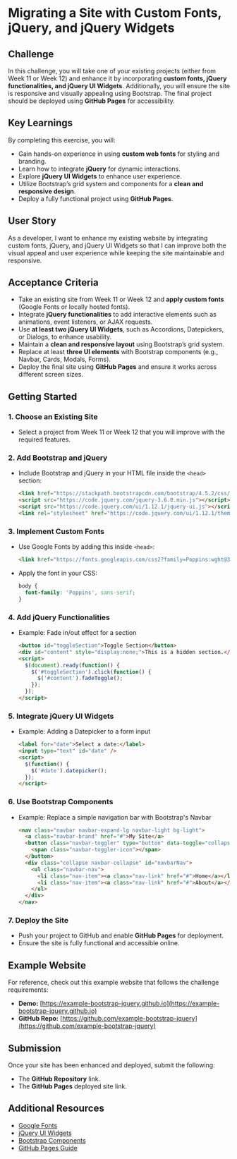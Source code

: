 # Migrating a Site with Custom Fonts, jQuery, and jQuery Widgets

## Challenge

In this challenge, you will take one of your existing projects (either from Week 11 or Week 12) and enhance it by incorporating **custom fonts, jQuery functionalities, and jQuery UI Widgets**. Additionally, you will ensure the site is responsive and visually appealing using Bootstrap. The final project should be deployed using **GitHub Pages** for accessibility.

## Key Learnings

By completing this exercise, you will:

- Gain hands-on experience in using **custom web fonts** for styling and branding.
- Learn how to integrate **jQuery** for dynamic interactions.
- Explore **jQuery UI Widgets** to enhance user experience.
- Utilize Bootstrap’s grid system and components for a **clean and responsive design**.
- Deploy a fully functional project using **GitHub Pages**.

## User Story

As a developer, I want to enhance my existing website by integrating custom fonts, jQuery, and jQuery UI Widgets so that I can improve both the visual appeal and user experience while keeping the site maintainable and responsive.

## Acceptance Criteria

- Take an existing site from Week 11 or Week 12 and **apply custom fonts** (Google Fonts or locally hosted fonts).
- Integrate **jQuery functionalities** to add interactive elements such as animations, event listeners, or AJAX requests.
- Use **at least two jQuery UI Widgets**, such as Accordions, Datepickers, or Dialogs, to enhance usability.
- Maintain a **clean and responsive layout** using Bootstrap’s grid system.
- Replace at least **three UI elements** with Bootstrap components (e.g., Navbar, Cards, Modals, Forms).
- Deploy the final site using **GitHub Pages** and ensure it works across different screen sizes.

## Getting Started

### 1. Choose an Existing Site
   - Select a project from Week 11 or Week 12 that you will improve with the required features.

### 2. Add Bootstrap and jQuery
   - Include Bootstrap and jQuery in your HTML file inside the `<head>` section:
     ```html
     <link href="https://stackpath.bootstrapcdn.com/bootstrap/4.5.2/css/bootstrap.min.css" rel="stylesheet" />
     <script src="https://code.jquery.com/jquery-3.6.0.min.js"></script>
     <script src="https://code.jquery.com/ui/1.12.1/jquery-ui.js"></script>
     <link rel="stylesheet" href="https://code.jquery.com/ui/1.12.1/themes/smoothness/jquery-ui.css" />
     ```

### 3. Implement Custom Fonts
   - Use Google Fonts by adding this inside `<head>`:
     ```html
     <link href="https://fonts.googleapis.com/css2?family=Poppins:wght@300;400;700&display=swap" rel="stylesheet">
     ```
   - Apply the font in your CSS:
     ```css
     body {
       font-family: 'Poppins', sans-serif;
     }
     ```

### 4. Add jQuery Functionalities
   - Example: Fade in/out effect for a section
     ```html
     <button id="toggleSection">Toggle Section</button>
     <div id="content" style="display:none;">This is a hidden section.</div>
     <script>
       $(document).ready(function() {
         $('#toggleSection').click(function() {
           $('#content').fadeToggle();
         });
       });
     </script>
     ```

### 5. Integrate jQuery UI Widgets
   - Example: Adding a Datepicker to a form input
     ```html
     <label for="date">Select a date:</label>
     <input type="text" id="date" />
     <script>
       $(function() {
         $('#date').datepicker();
       });
     </script>
     ```

### 6. Use Bootstrap Components
   - Example: Replace a simple navigation bar with Bootstrap's Navbar
     ```html
     <nav class="navbar navbar-expand-lg navbar-light bg-light">
       <a class="navbar-brand" href="#">My Site</a>
       <button class="navbar-toggler" type="button" data-toggle="collapse" data-target="#navbarNav">
         <span class="navbar-toggler-icon"></span>
       </button>
       <div class="collapse navbar-collapse" id="navbarNav">
         <ul class="navbar-nav">
           <li class="nav-item"><a class="nav-link" href="#">Home</a></li>
           <li class="nav-item"><a class="nav-link" href="#">About</a></li>
         </ul>
       </div>
     </nav>
     ```

### 7. Deploy the Site
   - Push your project to GitHub and enable **GitHub Pages** for deployment.
   - Ensure the site is fully functional and accessible online.

## Example Website

For reference, check out this example website that follows the challenge requirements:
- **Demo:** [https://example-bootstrap-jquery.github.io](https://example-bootstrap-jquery.github.io)
- **GitHub Repo:** [https://github.com/example-bootstrap-jquery](https://github.com/example-bootstrap-jquery)

## Submission

Once your site has been enhanced and deployed, submit the following:
- The **GitHub Repository** link.
- The **GitHub Pages** deployed site link.

## Additional Resources

- [Google Fonts](https://fonts.google.com/)
- [jQuery UI Widgets](https://api.jqueryui.com/category/widgets/)
- [Bootstrap Components](https://getbootstrap.com/docs/4.5/components/)
- [GitHub Pages Guide](https://docs.github.com/en/pages/getting-started-with-github-pages)